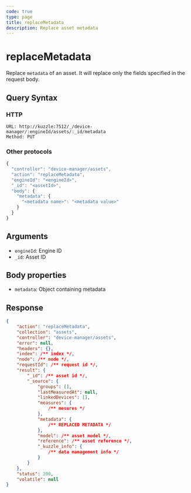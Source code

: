 ```yaml
---
code: true
type: page
title: replaceMetadata
description: Replace asset metadata
---
```


# replaceMetadata

Replace `metadata` of an asset. It will replace only the fields specified in the request body.

## Query Syntax

### HTTP

```http
URL: http://kuzzle:7512/_/device-manager/:engineId/assets/:_id/metadata
Method: PUT
```

### Other protocols

```js
{
  "controller": "device-manager/assets",
  "action": "replaceMetadata",
  "engineId": "<engineId>",
  "_id": "<assetId>",
  "body": {
    "metadata": {
      "<metadata name>": "<metadata value>"
    }
  }
}
```

## Arguments

- `engineId`: Engine ID
- `_id`: Asset ID

## Body properties

- `metadata`: Object containing metadata

## Response

```json
{
    "action": "replaceMetadata",
    "collection": "assets",
    "controller": "device-manager/assets",
    "error": null,
    "headers": {},
    "index": /** index */,
    "node": /** node */,
    "requestId": /** request id */,
    "result": {
        "_id": /** asset id */,
        "_source": {
            "groups": [],
            "lastMeasuredAt": null,
            "linkedDevices": [],
            "measures": {
                /** mesures */
            },
            "metadata": {
                /** REPLACED METADATA */
            },
            "model": /** asset model */,
            "reference": /** asset reference */,
            "_kuzzle_info": {
                /** data management info */
            }
        }
    },
    "status": 200,
    "volatile": null
}
```